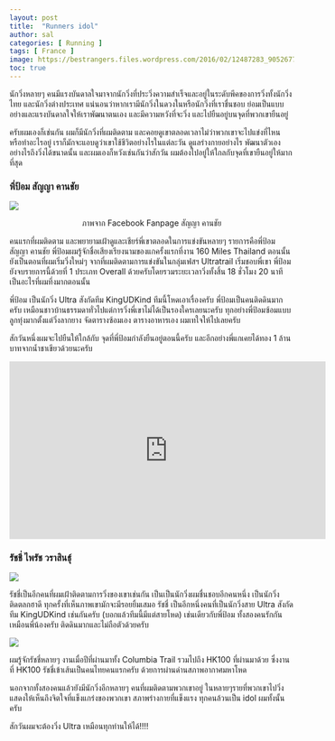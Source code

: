```yaml
---
layout: post
title:  "Runners idol"
author: sal
categories: [ Running ]
tags: [ France ]
image: https://bestrangers.files.wordpress.com/2016/02/12487283_905267789569608_1286800328184109617_o.jpg
toc: true
---
```


นักวิ่งหลายๆ คนมีแรงบันดาลใจมาจากนักวิ่งที่ประวิ่งความสำเร็จและอยู่ในระดับพีคของการวิ่งทั้งนักวิ่งไทย และนักวิ่งต่างประเทศ แน่นอนว่าหากเรามีนักวิ่งในดวงในหรือนักวิ่งที่เราชื่นชอบ ย่อมเป็นแบบอย่างและแรงบันดาลใจให้เราพัฒนาตนเอง และมีความหวังที่จะวิ่ง และไปยืนอยู่บนจุดที่พวกเขายืนอยู่

ครับผมเองก็เช่นกัน ผมก็มีนักวิ่งที่ผมติดตาม และคอยดูเขาตลอดเวลาไม่ว่าพวกเขาจะไปแข่งที่ไหน หรือทำอะไรอยู่ เราก็มักจะแอบดูว่าเขาใช้ชีวิตอย่างไรในแต่ละวัน ดูแลร่างกายอย่างไร พัฒนาตัวเองอย่างไรถึงวิ่งได้ขนาดนั้น และผมเองก็หวังเช่นกันว่าสักวัน ผมต้องไปอยู่ให้ใกลกับจุดที่เขายืนอยู่ให้มากที่สุด

### พี่ป้อม สัญญา คานชัย

<img src="https://bestrangers.files.wordpress.com/2016/02/12743617_923560911073629_6771067983204761681_n.jpg?w=724&zoom=2"><center>ภาพจาก Facebook Fanpage สัญญา คานชัย</center>

คนแรกที่ผมติดตาม และพยายามเฝ้าดูและเชียร์พี่เขาตลอดในการแข่งขันหลายๆ รายการคือพี่ป้อม สัญญา คานชัย พี่ป้อมผมรู้จักชื่อเสียงเรียงนามของแกครั้งแรกที่งาน 160 Miles Thailand ตอนนั้นยังเป็นตอนที่ผมเริ่มวิ่งใหม่ๆ จากที่ผมติดตามการแข่งขันในกลุ่มเฟสฯ Ultratrail เริ่มชอบพี่เขา พี่ป้อมยังจบรายการนี้ด้วยที่ 1 ประเภท Overall ด้วยครับโดยรวมระยะเวลาวิ่งทั้งสิ้น 18 ชั่วโมง 20 นาที เป็นอะไรที่ผมทึ่งมากตอนนั้น

พี่ป้อม เป็นนักวิ่ง Ultra สังกัดทีม KingUDKind ทีมนี้โหดเอาเรื่องครับ พี่ป้อมเป็นคนติดดินมากครับ เหมือนชาวบ้านธรรมดาทั่วไปแต่การวิ่งพี่เขาไม่ได้เป็นรองใครเลยนะครับ ทุกอย่างพี่ป้อมซ้อมแบบลูกทุ่งมากตั้งแต่วิ่งลากยาง จัดตารางซ้อมเอง ตารางอาหารเอง ผมเทใจให้ไปเลยครับ

สักวันหนึ่งผมจะไปยืนให้ใกล้กับ จุดที่พี่ป้อมกำลังยืนอยู่ตอนนี้ครับ และอีกอย่างพี่แกเคยได้ทอง 1 ล้านบาทจากน้ำชาเขียวด้วยนะครับ

<iframe width="560" height="315" src="https://www.youtube.com/embed/U9ihdRAhJ08" frameborder="0" allow="accelerometer; autoplay; encrypted-media; gyroscope; picture-in-picture" allowfullscreen></iframe>

### รัชชี่ ไพรัช วราสินธุ์

<img src="https://bestrangers.files.wordpress.com/2016/02/12339520_1659397034342653_8631950049511566147_o1.jpg?w=724&zoom=2">

รัชชี่เป็นอีกคนที่ผมเฝ้าติดตามการวิ่งของเขาเช่นกัน เป็นเป็นนักวิ่งผมชื่นชอบอีกคนหนึ่ง เป็นนักวิ่งติดตลกฮาดี ทุกครั้งที่เห็นภาพเขามักจะมีรอยยิ้มเสมอ รัชชี่ เป็นอีกหนึ่งคนที่เป็นนักวิ่งสาย Ultra สังกัดทีม KingUDKind เช่นกันครับ (บอกแล้วทีมนี้มีแต่สายโหด) เช่นเดียวกับพี่ป้อม ทั้งสองคนรักกันเหมือนพี่น้องครับ ติดดินมากและไม่ถือตัวด้วยครับ

<img src="https://bestrangers.files.wordpress.com/2016/02/12705166_919941008102286_7416891161477667501_n.jpg?w=724&zoom=2">

ผมรู้จักรัชชี่หลายๆ งานเมื่อปีที่ผ่านมาทั้ง Columbia Trail รวมไปถึง HK100 ที่ผ่านมาด้วย ซึ่งงานที่ HK100 รัชชี่เข้าเส้นเป็นคนไทยคนแรกครับ ด้วยการผ่านด่านสภาพอากาศมหาโหด

นอกจากทั้งสองคนแล้วยังมีนักวิ่งอีกหลายๆ คนที่ผมติดตามพวกเขาอยู่ ในหลายๆรายที่พวกเขาไปวิ่งแสดงให้เห็นถึงจิตใจที่แข็งแกร่งของพวกเขา สภาพร่างกายที่แข็งแรง ทุกคนล้วนเป็น idol ผมทั้งนั้นครับ

สักวันผมจะต้องวิ่ง Ultra เหมือนทุกท่านให้ได้!!!!
